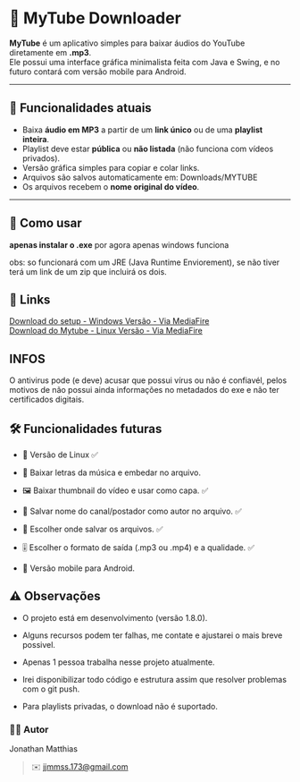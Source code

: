 # 🎵 MyTube Downloader

**MyTube** é um aplicativo simples para baixar áudios do YouTube diretamente em **.mp3**.  
Ele possui uma interface gráfica minimalista feita com Java e Swing, e no futuro contará com versão mobile para Android.

---

## 📌 Funcionalidades atuais
- Baixa **áudio em MP3** a partir de um **link único** ou de uma **playlist inteira**.
- Playlist deve estar **pública** ou **não listada** (não funciona com vídeos privados).
- Versão gráfica simples para copiar e colar links.
- Arquivos são salvos automaticamente em: Downloads/MYTUBE
- Os arquivos recebem o **nome original do vídeo**.



---

## 📖 Como usar

**apenas instalar o .exe**
por agora apenas windows funciona

obs: so funcionará com um JRE (Java Runtime Enviorement), se não tiver terá um link de um zip que incluirá os dois.

## 🔗 Links  
[Download do setup - Windows Versão - Via MediaFire](https://www.mediafire.com/file/xdr3negxwvap4gw/MyTube-Setup-1.8.0.zip/file)  
[Download do Mytube - Linux Versão - Via MediaFire](https://www.mediafire.com/file/wnitwyvjulyh89d/MyTube-1.8-linux.tar.gz/file)  

## INFOS

O antivirus pode (e deve) acusar que possui vírus ou não é confiavél, pelos motivos de não possui ainda informações no metadados do exe e não ter certificados digitais.

## 🛠️ Funcionalidades futuras

- 🐧 Versão de Linux ✅

- 📜 Baixar letras da música e embedar no arquivo.

- 🖼️ Baixar thumbnail do vídeo e usar como capa. ✅

- 👤 Salvar nome do canal/postador como autor no arquivo. ✅

- 💾 Escolher onde salvar os arquivos. ✅

- 🎚️ Escolher o formato de saída (.mp3 ou .mp4) e a qualidade. ✅

- 📱 Versão mobile para Android.

## ⚠️ Observações

- O projeto está em desenvolvimento (versão 1.8.0).

- Alguns recursos podem ter falhas, me contate e ajustarei o mais breve possivel.

- Apenas 1 pessoa trabalha nesse projeto atualmente.

- Irei disponibilizar todo código e estrutura assim que resolver problemas com o git push.

- Para playlists privadas, o download não é suportado.  



### 👨‍💻 Autor

Jonathan Matthias
> ✉️ jjmmss.173@gmail.com
